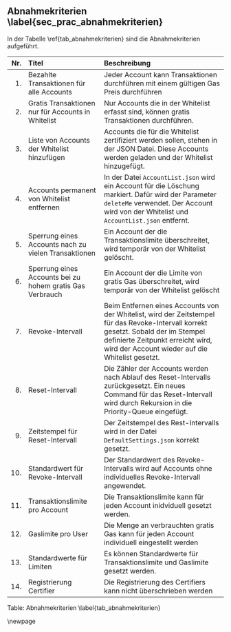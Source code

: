 ## Abnahmekriterien  \label{sec_prac_abnahmekriterien}

In der Tabelle \ref{tab_abnahmekriterien} sind die Abnahmekriterien aufgeführt.
 
| Nr.   | Titel                             | Beschreibung                                   |
| -----:|:----------------------------------|:-----------------------------------------------|
| 1.    | Bezahlte Transaktionen für alle Accounts | Jeder Account kann Transaktionen durchführen mit einem gültigen Gas Preis durchführen|
| 2.    | Gratis Transaktionen nur für Accounts in Whitelist | Nur Accounts die in der Whitelist erfasst sind, können gratis Transaktionen durchführen. |
| 3.    | Liste von Accounts der Whitelist hinzufügen  | Accounts die für die Whitelist zertifiziert werden sollen, stehen in der JSON Datei. Diese Accounts werden geladen und der Whitelist hinzugefügt.|
| 4.    | Accounts permanent von Whitelist entfernen  | In der Datei ```AccountList.json``` wird ein Account für die Löschung markiert. Dafür wird der Parameter ```deleteMe``` verwendet. Der Account wird von der Whitelist und ```AccountList.json``` entfernt.|
| 5.    | Sperrung eines Accounts nach zu vielen Transaktionen | Ein Account der die Transaktionslimite überschreitet, wird temporär von der Whitelist gelöscht. |
| 6.    | Sperrung eines Accounts bei zu hohem gratis Gas Verbrauch | Ein Account der die Limite von gratis Gas überschreitet, wird temporär von der Whitelist gelöscht |
| 7.    | Revoke-Intervall | Beim Entfernen eines Accounts von der Whitelist, wird der Zeitstempel für das Revoke-Intervall korrekt gesetzt. Sobald der im Stempel definierte Zeitpunkt erreicht wird, wird der Account wieder auf die Whitelist gesetzt. |
| 8.    | Reset-Intervall | Die Zähler der Accounts werden nach Ablauf des Reset-Intervalls zurückgesetzt. Ein neues Command für das Reset-Intervall wird durch Rekursion in die Priority-Queue eingefügt.  |
| 9.    | Zeitstempel für Reset-Intervall | Der Zeitstempel des Rest-Intervalls wird in der Datei ```DefaultSettings.json``` korrekt gesetzt.|
| 10.   | Standardwert für Revoke-Intervall | Der Standardwert des Revoke-Intervalls wird auf Accounts ohne individuelles Revoke-Intervall angewendet.  |
| 11.   | Transaktionslimite pro Account | Die Transaktionslimite kann für jeden Account inidviduell gesetzt werden.|
| 12.   | Gaslimite pro User | Die Menge an verbrauchten gratis Gas kann für jeden Account individuell eingestellt werden |
| 13.   | Standardwerte für Limiten | Es können Standardwerte für Transaktionslimite und Gaslimite gesetzt werden. |
| 14.   | Registrierung Certifier | Die Registrierung des Certifiers kann nicht überschrieben werden |

Table: Abnahmekriterien \label{tab_abnahmekriterien}



\newpage


